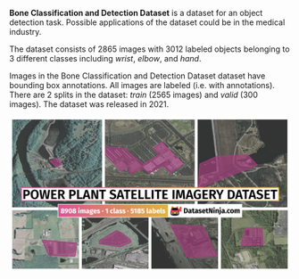 **Bone Classification and Detection Dataset** is a dataset for an object detection task. Possible applications of the dataset could be in the medical industry. 

The dataset consists of 2865 images with 3012 labeled objects belonging to 3 different classes including *wrist*, *elbow*, and *hand*.

Images in the Bone Classification and Detection Dataset dataset have bounding box annotations. All images are labeled (i.e. with annotations). There are 2 splits in the dataset: *train* (2565 images) and *valid* (300 images). The dataset was released in 2021.

<img src="https://github.com/dataset-ninja/power-plant-satellite-imagery-dataset/raw/main/visualizations/poster.png">
